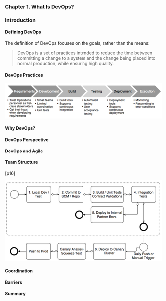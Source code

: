 ### **Chapter 1. What Is DevOps?**

### Introduction

#### Defining DevOps

The definition of DevOps focuses on the goals, rather than the means:

> DevOps is a set of practices intended to reduce the time between committing a change to a system and the change being placed into normal production, while ensuring high quality.

#### DevOps Practices

[![Figure 1.1 DevOps life cycle processes [Notation: Porter’s Value Chain]](figure_1.1_600.png)](figure_1.1.png "Figure 1.1 DevOps life cycle processes [Notation: Porter’s Value Chain]")

#### Why DevOps?

#### DevOps Perspective

#### DevOps and Agile

#### Team Structure

[p16]

[![Figure 1.3 Netflix path to production.](figure_1.3_600.png)](figure_1.3.png "Figure 1.3 Netflix path to production. (Adapted from http://techblog.netflix .com/2013/11/preparing-netflix-api-for-deployment.html) [Notation: BPMN]")

#### Coordination

#### Barriers

#### Summary
